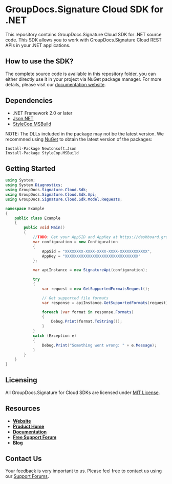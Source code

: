 # GroupDocs.Signature Cloud SDK for .NET
This repository contains GroupDocs.Signature Cloud SDK for .NET source code. This SDK allows you to work with GroupDocs.Signature Cloud REST APIs in your .NET applications.

## How to use the SDK?
The complete source code is available in this repository folder, you can either directly use it in your project via NuGet package manager. For more details, please visit our [documentation website](https://docs.groupdocs.cloud/display/signaturecloud/Available+SDKs#AvailableSDKs-.NET).

## Dependencies
- .NET Framework 2.0 or later
- [Json.NET](https://www.nuget.org/packages/Newtonsoft.Json)
- [StyleCop.MSBuild](https://www.nuget.org/packages/StyleCop.MSBuild)

NOTE: The DLLs included in the package may not be the latest version. We recommned using [NuGet](https://docs.nuget.org/consume/installing-nuget) to obtain the latest version of the packages:
```
Install-Package Newtonsoft.Json
Install-Package StyleCop.MSBuild
``` 
## Getting Started

```csharp
using System;
using System.Diagnostics;
using GroupDocs.Signature.Cloud.Sdk;
using GroupDocs.Signature.Cloud.Sdk.Api;
using GroupDocs.Signature.Cloud.Sdk.Model.Requests;

namespace Example
{
    public class Example
    {
        public void Main()
        {
            //TODO: Get your AppSID and AppKey at https://dashboard.groupdocs.cloud (free registration is required).
            var configuration = new Configuration
            {
                AppSid = "XXXXXXXX-XXXX-XXXX-XXXX-XXXXXXXXXXXX",
                AppKey = "XXXXXXXXXXXXXXXXXXXXXXXXXXXXXXXX"
            };

            var apiInstance = new SignatureApi(configuration);

            try
            {
                var request = new GetSupportedFormatsRequest();

                // Get supported file formats
                var response = apiInstance.GetSupportedFormats(request);

                foreach (var format in response.Formats)
                {
                    Debug.Print(format.ToString());
                }
            }
            catch (Exception e)
            {
                Debug.Print("Something went wrong: " + e.Message);
            }
        }
    }
}
```

## Licensing
All GroupDocs.Signature for Cloud SDKs are licensed under [MIT License](LICENSE).

## Resources
+ [**Website**](https://www.groupdocs.cloud)
+ [**Product Home**](https://products.groupdocs.cloud/signature/cloud)
+ [**Documentation**](https://docs.groupdocs.cloud/display/signaturecloud/Home)
+ [**Free Support Forum**](https://forum.groupdocs.cloud/c/signature)
+ [**Blog**](https://blog.groupdocs.cloud/category/groupdocs-signature-cloud-product-family)

## Contact Us
Your feedback is very important to us. Please feel free to contact us using our [Support Forums](https://forum.groupdocs.cloud/c/signature).